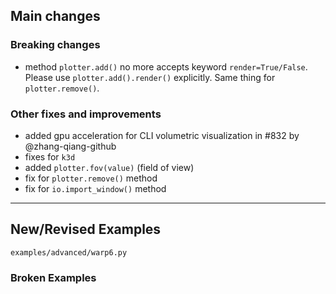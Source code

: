 ## Main changes

### Breaking changes
- method `plotter.add()` no more accepts keyword `render=True/False`. Please use `plotter.add().render()` explicitly. Same thing for `plotter.remove()`.

### Other fixes and improvements
- added gpu acceleration for CLI volumetric visualization in #832 by @zhang-qiang-github
- fixes for `k3d`
- added `plotter.fov(value)` (field of view)
- fix for `plotter.remove()` method
- fix for `io.import_window()` method


-------------------------
## New/Revised Examples
```
examples/advanced/warp6.py

```

### Broken Examples

